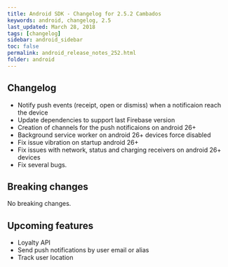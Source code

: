 ```yaml
---
title: Android SDK - Changelog for 2.5.2 Cambados
keywords: android, changelog, 2.5
last_updated: March 28, 2018
tags: [changelog]
sidebar: android_sidebar
toc: false
permalink: android_release_notes_252.html
folder: android
---
```


## Changelog
* Notify push events (receipt, open or dismiss) when a notificaion reach the device
* Update dependencies to support last Firebase version
* Creation of channels for the push notificaions on android 26+
* Background service worker on android 26+ devices force disabled 
* Fix issue vibration on startup android 26+
* Fix issues with network, status and charging receivers on android 26+ devices
* Fix several bugs.


## Breaking changes

No breaking changes.

## Upcoming features

* Loyalty API
* Send push notifications by user email or alias
* Track user location